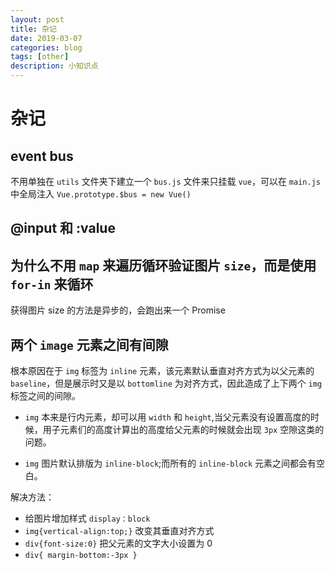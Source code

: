 ```yaml
---
layout: post
title: 杂记
date: 2019-03-07
categories: blog
tags: [other]
description: 小知识点
---
```


# 杂记

## event bus

不用单独在 `utils` 文件夹下建立一个 `bus.js` 文件来只挂载 `vue`，可以在 `main.js` 中全局注入 `Vue.prototype.$bus = new Vue()`

## @input 和 :value

## 为什么不用 `map` 来遍历循环验证图片 `size`，而是使用 `for-in` 来循环

获得图片 size 的方法是异步的，会跑出来一个 Promise

## 两个 `image` 元素之间有间隙

根本原因在于 `img` 标签为 `inline` 元素，该元素默认垂直对齐方式为以父元素的 `baseline`，但是展示时又是以 `bottomline` 为对齐方式，因此造成了上下两个 `img` 标签之间的间隙。

- `img` 本来是行内元素，却可以用 `width` 和 `height`,当父元素没有设置高度的时候，用子元素们的高度计算出的高度给父元素的时候就会出现 `3px` 空隙这类的问题。

- `img` 图片默认排版为 `inline-block`;而所有的 `inline-block` 元素之间都会有空白。

解决方法：

- 给图片增加样式 `display：block`
- `img{vertical-align:top;}` 改变其垂直对齐方式
- `div{font-size:0}` 把父元素的文字大小设置为 0
- `div{ margin-bottom:-3px }`
